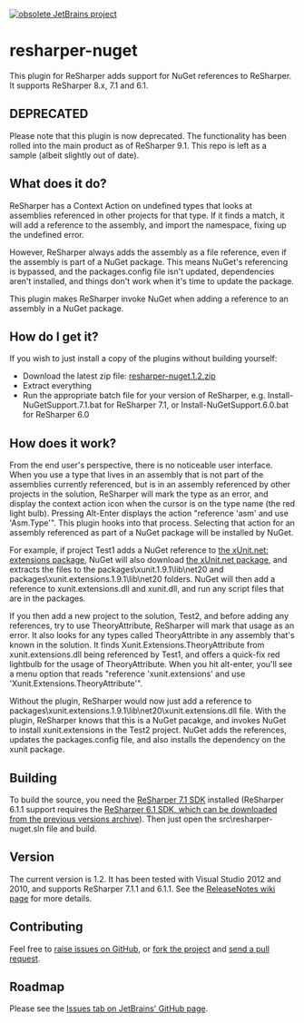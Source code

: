 [![obsolete JetBrains project](http://jb.gg/badges/obsolete-flat-square.svg)](https://confluence.jetbrains.com/display/ALL/JetBrains+on+GitHub)

# resharper-nuget

This plugin for ReSharper adds support for NuGet references to ReSharper. It supports ReSharper 8.x, 7.1 and 6.1.

## DEPRECATED

Please note that this plugin is now deprecated. The functionality has been rolled into the main product as of ReSharper 9.1. This repo is left as a sample (albeit slightly out of date).

## What does it do? ##

ReSharper has a Context Action on undefined types that looks at assemblies referenced in other projects for that type. If it finds a match, it will add a reference to the assembly, and import the namespace, fixing up the undefined error.

However, ReSharper always adds the assembly as a file reference, even if the assembly is part of a NuGet package. This means NuGet's referencing is bypassed, and the packages.config file isn't updated, dependencies aren't installed, and things don't work when it's time to update the package.

This plugin makes ReSharper invoke NuGet when adding a reference to an assembly in a NuGet package.

## How do I get it? ##

If you wish to just install a copy of the plugins without building yourself:

- Download the latest zip file: [resharper-nuget.1.2.zip](http://download.jetbrains.com/resharper/plugins/resharper-nuget.1.2.zip)
- Extract everything
- Run the appropriate batch file for your version of ReSharper, e.g. Install-NuGetSupport.7.1.bat for ReSharper 7.1, or Install-NuGetSupport.6.0.bat for ReSharper 6.0

## How does it work? ##

From the end user's perspective, there is no noticeable user interface. When you use a type that lives in an assembly that is not part of the assemblies currently referenced, but is in an assembly referenced by other projects in the solution, ReSharper will mark the type as an error, and display the context action icon when the cursor is on the type name (the red light bulb). Pressing Alt-Enter displays the action "reference 'asm' and use 'Asm.Type'". This plugin hooks into that process. Selecting that action for an assembly referenced as part of a NuGet package will be installed by NuGet.

For example, if project Test1 adds a NuGet reference to [the xUnit.net: extensions package](http://nuget.org/packages/xunit.extensions/1.9.1),
NuGet will also download [the xUnit.net package](http://nuget.org/packages/xunit/1.9.1), and extracts the files to the
packages\xunit.1.9.1\lib\net20 and packages\xunit.extensions.1.9.1\lib\net20 folders. NuGet will then add a reference to
xunit.extensions.dll and xunit.dll, and run any script files that are in the packages.

If you then add a new project to the solution, Test2, and before adding any references, try to use TheoryAttribute, ReSharper
will mark that usage as an error. It also looks for any types called TheoryAttribte in any assembly that's known in the
solution. It finds Xunit.Extensions.TheoryAttribute from xunit.extensions.dll being referenced by Test1, and offers a
quick-fix red lightbulb for the usage of TheoryAttribute. When you hit alt-enter, you'll see a menu option that reads
"reference 'xunit.extensions' and use 'Xunit.Extensions.TheoryAttribute'".

Without the plugin, ReSharper would now just add a reference to packages\xunit.extensions.1.9.1\lib\net20\xunit.extensions.dll file.
With the plugin, ReSharper knows that this is a NuGet pacakge, and invokes NuGet to install xunit.extensions in the Test2
project. NuGet adds the references, updates the packages.config file, and also installs the dependency on the xunit package.


## Building ##

To build the source, you need the [ReSharper 7.1 SDK](http://www.jetbrains.com/resharper/download/index.html) installed (ReSharper 6.1.1 support requires the [ReSharper 6.1 SDK, which can be downloaded from the previous versions archive](http://devnet.jetbrains.net/docs/DOC-280)). Then just open the src\resharper-nuget.sln file and build.

## Version

The current version is 1.2. It has been tested with Visual Studio 2012 and 2010, and supports ReSharper 7.1.1 and 6.1.1. See the [ReleaseNotes wiki page](https://github.com/JetBrains/resharper-nuget/wiki/Release-Notes) for more details.

## Contributing ##

Feel free to [raise issues on GitHub](https://github.com/JetBrains/resharper-nuget/issues), or [fork the project](http://help.github.com/fork-a-repo/) and [send a pull request](http://help.github.com/send-pull-requests/).

## Roadmap

Please see the [Issues tab on JetBrains' GitHub page](https://github.com/JetBrains/resharper-nuget/issues).




